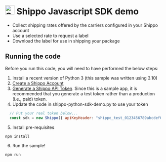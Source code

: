# <img src="https://docs.goshippo.com/images/Logo.png" width="30" alt="Shippo logo"> Shippo Javascript SDK demo

* Collect shipping rates offered by the carriers configured in your Shippo account
* Use a selected rate to request a label
* Download the label for use in shipping your package

## Running the code

Before you run this code, you will need to have performed the below steps:
1. Install a recent version of Python 3 (this sample was written using 3.10)
2. [Create a Shippo Account](https://apps.goshippo.com/join)
3. [Generate a Shippo API Token](https://support.goshippo.com/hc/en-us/articles/360026412791-Managing-Your-API-Tokens-in-Shippo#:~:text=Generate%20a%20Token,-To%20generate%20a&text=To%20generate%20a%20Test%20Token,and%20purchase%20test%20shipping%20labels.). Since this is a sample app, it is recommended that you generate a test token rather than a production (i.e., paid) token.
4. Update the code in shippo-python-sdk-demo.py to use your token
``` javascript
  // Put your real token below...
  const sdk = new Shippo({ apiKeyHeader: "shippo_test_0123456789abcdef0123456789abcdef01234567"});  
```
5. Install pre-requisites
```shell
npm install
```
6. Run the sample!
```shell
npm run
```

